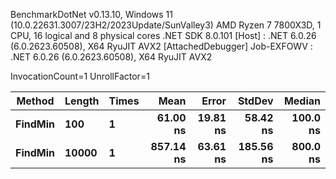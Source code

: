 
BenchmarkDotNet v0.13.10, Windows 11 (10.0.22631.3007/23H2/2023Update/SunValley3)
AMD Ryzen 7 7800X3D, 1 CPU, 16 logical and 8 physical cores
.NET SDK 8.0.101
  [Host]     : .NET 6.0.26 (6.0.2623.60508), X64 RyuJIT AVX2 [AttachedDebugger]
  Job-EXFOWV : .NET 6.0.26 (6.0.2623.60508), X64 RyuJIT AVX2

InvocationCount=1  UnrollFactor=1  

 Method  | Length | Times | Mean      | Error    | StdDev    | Median   |
-------- |------- |------ |----------:|---------:|----------:|---------:|
 **FindMin** | **100**    | **1**     |  **61.00 ns** | **19.81 ns** |  **58.42 ns** | **100.0 ns** |
 **FindMin** | **10000**  | **1**     | **857.14 ns** | **63.61 ns** | **185.56 ns** | **800.0 ns** |
